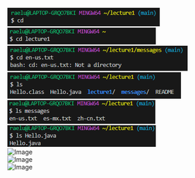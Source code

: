 ![Image](cd_no_arg.png)  
![Image](cd_directory.png)  
![Image](cd_file.png)  
![Image](ls_no_arg.png)  
![Image](ls_directory.png)  
![Image](ls_file.png)  
![Image]()  
![Image]()  
![Image]()  
